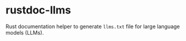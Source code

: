 # rustdoc-llms

Rust documentation helper to generate `llms.txt` file for large language models (LLMs).
